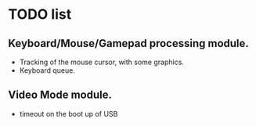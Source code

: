 # TODO list

## Keyboard/Mouse/Gamepad processing module.
- Tracking of the mouse cursor, with some graphics.
- Keyboard queue.

## Video Mode module.


- timeout on the boot up of USB

